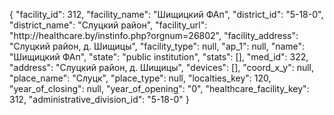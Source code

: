 {
    "facility_id": 312,
    "facility_name": "Шищицкий ФАп",
    "district_id": "5-18-0",
    "district_name": "Слуцкий район",
    "facility_url": "http:\/\/healthcare.by\/instinfo.php?orgnum=26802",
    "facility_address": "Слуцкий район, д. Шищицы",
    "facility_type": null,
    "ap_1": null,
    "name": "Шищицкий ФАп",
    "state": "public institution",
    "stats": [],
    "med_id": 322,
    "address": "Слуцкий район, д. Шищицы",
    "devices": [],
    "coord_x_y": null,
    "place_name": "Слуцк",
    "place_type": null,
    "localties_key": 120,
    "year_of_closing": null,
    "year_of_opening": "0",
    "healthcare_facility_key": 312,
    "administrative_division_id": "5-18-0"
}